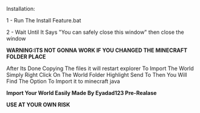 Installation:

1 - Run The Install Feature.bat

2 - Wait Until It Says "You can safely close this window" then close the window

**WARNING:ITS NOT GONNA WORK IF YOU CHANGED THE MINECRAFT FOLDER PLACE**

After Its Done Copying The files it will restart explorer 
To Import The World Simply Right Click On The World Folder Highlight Send To Then You Will Find The Option To Import it to minecraft java




**Import Your World Easily Made By Eyadad123 Pre-Realase**

**USE AT YOUR OWN RISK**
